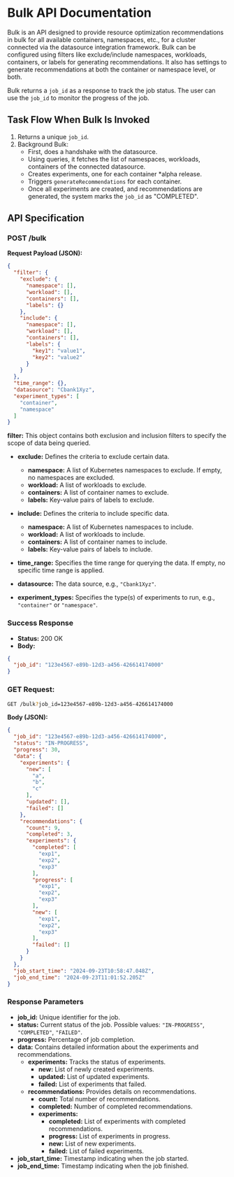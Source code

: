 # Bulk API Documentation

Bulk is an API designed to provide resource optimization recommendations in bulk for all available
containers, namespaces, etc., for a cluster connected via the datasource integration framework. Bulk can
be configured using filters like exclude/include namespaces, workloads, containers, or labels for generating
recommendations. It also has settings to generate recommendations at both the container or namespace level, or both.

Bulk returns a `job_id` as a response to track the job status. The user can use the `job_id` to monitor the
progress of the job.

## Task Flow When Bulk Is Invoked

1. Returns a unique `job_id`.
2. Background Bulk:
    - First, does a handshake with the datasource.
    - Using queries, it fetches the list of namespaces, workloads, containers of the connected datasource.
    - Creates experiments, one for each container *alpha release.
    - Triggers `generateRecommendations` for each container.
    - Once all experiments are created, and recommendations are generated, the system marks the `job_id` as "COMPLETED".

## API Specification

### POST /bulk

**Request Payload (JSON):**

```json
{
  "filter": {
    "exclude": {
      "namespace": [],
      "workload": [],
      "containers": [],
      "labels": {}
    },
    "include": {
      "namespace": [],
      "workload": [],
      "containers": [],
      "labels": {
        "key1": "value1",
        "key2": "value2"
      }
    }
  },
  "time_range": {},
  "datasource": "Cbank1Xyz",
  "experiment_types": [
    "container",
    "namespace"
  ]
}
```

**filter:** This object contains both exclusion and inclusion filters to specify the scope of data being queried.

- **exclude:** Defines the criteria to exclude certain data.
    - **namespace:** A list of Kubernetes namespaces to exclude. If empty, no namespaces are excluded.
    - **workload:** A list of workloads to exclude.
    - **containers:** A list of container names to exclude.
    - **labels:** Key-value pairs of labels to exclude.

- **include:** Defines the criteria to include specific data.
    - **namespace:** A list of Kubernetes namespaces to include.
    - **workload:** A list of workloads to include.
    - **containers:** A list of container names to include.
    - **labels:** Key-value pairs of labels to include.

- **time_range:** Specifies the time range for querying the data. If empty, no specific time range is applied.

- **datasource:** The data source, e.g., `"Cbank1Xyz"`.

- **experiment_types:** Specifies the type(s) of experiments to run, e.g., `"container"` or `"namespace"`.

### Success Response

- **Status:** 200 OK
- **Body:**

```json
{
  "job_id": "123e4567-e89b-12d3-a456-426614174000"
}
```

### GET Request:

```bash
GET /bulk?job_id=123e4567-e89b-12d3-a456-426614174000
```

**Body (JSON):**

```json
{
  "job_id": "123e4567-e89b-12d3-a456-426614174000",
  "status": "IN-PROGRESS",
  "progress": 30,
  "data": {
    "experiments": {
      "new": [
        "a",
        "b",
        "c"
      ],
      "updated": [],
      "failed": []
    },
    "recommendations": {
      "count": 9,
      "completed": 3,
      "experiments": {
        "completed": [
          "exp1",
          "exp2",
          "exp3"
        ],
        "progress": [
          "exp1",
          "exp2",
          "exp3"
        ],
        "new": [
          "exp1",
          "exp2",
          "exp3"
        ],
        "failed": []
      }
    }
  },
  "job_start_time": "2024-09-23T10:58:47.048Z",
  "job_end_time": "2024-09-23T11:01:52.205Z"
}
```

### Response Parameters

- **job_id:** Unique identifier for the job.
- **status:** Current status of the job. Possible values: `"IN-PROGRESS"`, `"COMPLETED"`, `"FAILED"`.
- **progress:** Percentage of job completion.
- **data:** Contains detailed information about the experiments and recommendations.
    - **experiments:** Tracks the status of experiments.
        - **new:** List of newly created experiments.
        - **updated:** List of updated experiments.
        - **failed:** List of experiments that failed.
    - **recommendations:** Provides details on recommendations.
        - **count:** Total number of recommendations.
        - **completed:** Number of completed recommendations.
        - **experiments:**
            - **completed:** List of experiments with completed recommendations.
            - **progress:** List of experiments in progress.
            - **new:** List of new experiments.
            - **failed:** List of failed experiments.
- **job_start_time:** Timestamp indicating when the job started.
- **job_end_time:** Timestamp indicating when the job finished.
